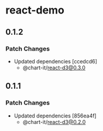 # react-demo

## 0.1.2

### Patch Changes

- Updated dependencies [ccedcd6]
  - @chart-it/react-d3@0.3.0

## 0.1.1

### Patch Changes

- Updated dependencies [856ea4f]
  - @chart-it/react-d3@0.2.0
